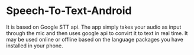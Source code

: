 # Speech-To-Text-Android
It is based on Google STT api. The app simply takes your audio as input through the mic and then uses google api to convirt it to text in real time. It may be used online or offline based on the language packages you have installed in your phone.
